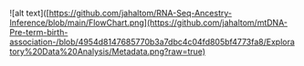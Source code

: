 ![alt text]([https://github.com/jahaltom/RNA-Seq-Ancestry-Inference/blob/main/FlowChart.png](https://github.com/jahaltom/mtDNA-Pre-term-birth-association-/blob/4954d8147685770b3a7dbc4c04fd805bf4773fa8/Exploratory%20Data%20Analysis/Metadata.png?raw=true)

